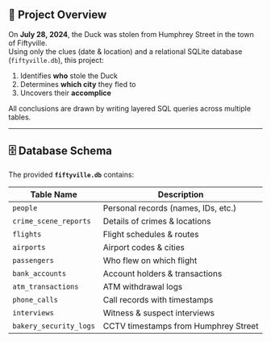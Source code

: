 ## 🔎 Project Overview

On **July 28, 2024**, the Duck was stolen from Humphrey Street in the town of Fiftyville.  
Using only the clues (date & location) and a relational SQLite database (`fiftyville.db`), this project:

1. Identifies **who** stole the Duck  
2. Determines **which city** they fled to  
3. Uncovers their **accomplice**

All conclusions are drawn by writing layered SQL queries across multiple tables.

---

## 🗄 Database Schema

The provided **`fiftyville.db`** contains:

| Table Name                 | Description                              |
| -------------------------- | ---------------------------------------- |
| `people`                   | Personal records (names, IDs, etc.)      |
| `crime_scene_reports`      | Details of crimes & locations            |
| `flights`                  | Flight schedules & routes                |
| `airports`                 | Airport codes & cities                   |
| `passengers`               | Who flew on which flight                 |
| `bank_accounts`            | Account holders & transactions           |
| `atm_transactions`         | ATM withdrawal logs                      |
| `phone_calls`              | Call records with timestamps             |
| `interviews`               | Witness & suspect interviews             |
| `bakery_security_logs`     | CCTV timestamps from Humphrey Street 
